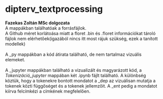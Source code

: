 # dipterv_textprocessing
**Fazekas Zoltán MSc dolgozata**<br />
A mappákban találhatóak a forrásfájlok.<br />
A Github méret korlátoása miatt a floret .bin és .floret információkat tároló fájlok nem elérhetőek(igazából nincs itt most rájuk szükség, ezek a tanított modellek)<br />
<br />
A _py mappákban a kód átirata található, de nem tartalmaz vizuális elemeket.<br />
<br />
A _jupyter mappákban található a vizualizált és magyarázott kód, a *Tokenizáció_jupyter* mappában két .ipynb fájlt található. A különbség köztük, hogy a tokenekre bontott mondatot a _dep az vizuálisan mutatja a tokenek közti függőséget és a tokenek jellemzőit. A _ent pedig a mondatot kiírva felcímkézi a címkének megfelelően.<br/>
